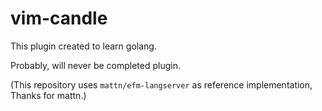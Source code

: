 # vim-candle

This plugin created to learn golang.

Probably, will never be completed plugin.

(This repository uses `mattn/efm-langserver` as reference implementation, Thanks for mattn.)

